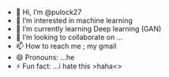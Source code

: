 - 👋 Hi, I’m @pulock27
- 👀 I’m interested in machine learning
- 🌱 I’m currently learning Deep learning (GAN)
- 💞️ I’m looking to collaborate on ...
- 📫 How to reach me ; my gmail
- 😄 Pronouns: ...he
- ⚡ Fun fact: ...i hate this >haha<>
  

<!---
pulock27/pulock27 is a ✨ special ✨ repository because its `README.md` (this file) appears on your GitHub profile.
You can click the Preview link to take a look at your changes.
--->
